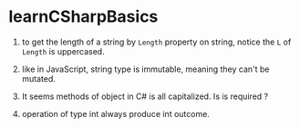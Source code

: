 # learnCSharpBasics

1. to get the length of a string by `Length` property on string, notice the `L` of `Length` is uppercased.

2. like in JavaScript, string type is immutable, meaning they can't be mutated. 

3. It seems methods of object in C# is all capitalized. Is is required ?

4. operation of type int always produce int outcome.